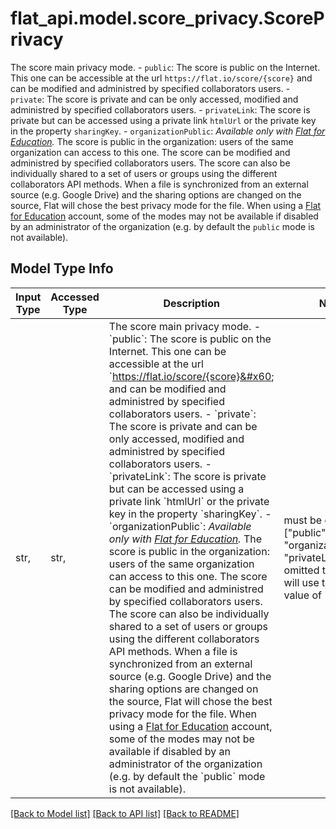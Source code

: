 # flat_api.model.score_privacy.ScorePrivacy

The score main privacy mode.  - `public`: The score is public on the Internet. This one can be accessible at the url `https://flat.io/score/{score}` and can be modified and administred by specified collaborators users. - `private`: The score is private and can be only accessed, modified and administred by specified collaborators users. - `privateLink`: The score is private but can be accessed using a private link `htmlUrl` or the private key in the property `sharingKey`. - `organizationPublic`: _Available only with [Flat for Education](https://flat.io/edu)._ The score is public in the organization: users of the same organization can access to this one. The score can be modified and administred by specified collaborators users.  The score can also be individually shared to a set of users or groups using the different collaborators API methods.  When a file is synchronized from an external source (e.g. Google Drive) and the sharing options are changed on the source, Flat will chose the best privacy mode for the file.  When using a [Flat for Education](https://flat.io/edu) account, some of the modes may not be available if disabled by an administrator of the organization (e.g. by default the `public` mode is not available). 

## Model Type Info
Input Type | Accessed Type | Description | Notes
------------ | ------------- | ------------- | -------------
str,  | str,  | The score main privacy mode.  - &#x60;public&#x60;: The score is public on the Internet. This one can be accessible at the url &#x60;https://flat.io/score/{score}&#x60; and can be modified and administred by specified collaborators users. - &#x60;private&#x60;: The score is private and can be only accessed, modified and administred by specified collaborators users. - &#x60;privateLink&#x60;: The score is private but can be accessed using a private link &#x60;htmlUrl&#x60; or the private key in the property &#x60;sharingKey&#x60;. - &#x60;organizationPublic&#x60;: _Available only with [Flat for Education](https://flat.io/edu)._ The score is public in the organization: users of the same organization can access to this one. The score can be modified and administred by specified collaborators users.  The score can also be individually shared to a set of users or groups using the different collaborators API methods.  When a file is synchronized from an external source (e.g. Google Drive) and the sharing options are changed on the source, Flat will chose the best privacy mode for the file.  When using a [Flat for Education](https://flat.io/edu) account, some of the modes may not be available if disabled by an administrator of the organization (e.g. by default the &#x60;public&#x60; mode is not available).  | must be one of ["public", "private", "organizationPublic", "privateLink", ] if omitted the server will use the default value of "private"

[[Back to Model list]](../../README.md#documentation-for-models) [[Back to API list]](../../README.md#documentation-for-api-endpoints) [[Back to README]](../../README.md)

